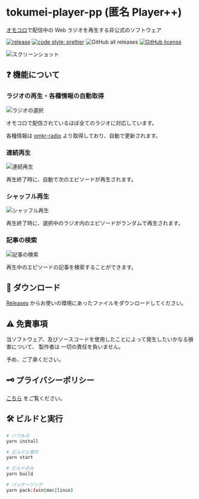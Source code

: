 # tokumei-player-pp (匿名 Player++)

[オモコロ](https://omocoro.jp/)で配信中の Web ラジオを再生する非公式のソフトウェア

[![release](https://github.com/arrow2nd/tokumei-player-pp/actions/workflows/build.yaml/badge.svg)](https://github.com/arrow2nd/tokumei-player-pp/actions/workflows/build.yaml)
[![code style: prettier](https://img.shields.io/badge/code_style-prettier-ff69b4.svg?style=flat)](https://github.com/prettier/prettier)
![GitHub all releases](https://img.shields.io/github/downloads/arrow2nd/tokumei-player-pp/total)
[![GitHub license](https://img.shields.io/github/license/arrow2nd/tokumei-player-pp)](https://github.com/arrow2nd/tokumei-player-pp/blob/main/LICENSE)

![スクリーンショット](https://user-images.githubusercontent.com/44780846/136062174-050f204e-e18e-4573-88b9-2acc992195b2.png)

## ❓ 機能について

### ラジオの再生・各種情報の自動取得

![ラジオの選択](https://user-images.githubusercontent.com/44780846/150052667-3362c9ee-5526-49be-9ace-b40eac69591c.gif)

オモコロで配信されているほぼ全てのラジオに対応しています。

各種情報は [omkr-radio](https://github.com/arrow2nd/omkr-radio) より取得しており、自動で更新されます。

### 連続再生

![連続再生](https://user-images.githubusercontent.com/44780846/150052669-847c5828-5e0b-4377-bfea-c6f3a6c5f8c7.gif)

再生終了時に、自動で次のエピソードが再生されます。

### シャッフル再生

![シャッフル再生](https://user-images.githubusercontent.com/44780846/150052663-c6e8c4f0-422a-48ca-823d-bf6714134d07.gif)

再生終了時に、選択中のラジオ内のエピソードがランダムで再生されます。

### 記事の検索

![記事の検索](https://user-images.githubusercontent.com/44780846/150056577-8888a0e9-e4c9-41a7-b73c-81578c554ad5.gif)

再生中のエピソードの記事を検索することができます。

## 💾 ダウンロード

[Releases](https://github.com/arrow2nd/tokumei-player-pp/releases/latest) からお使いの環境にあったファイルをダウンロードしてください。

## ⚠️ 免責事項

当ソフトウェア、及びソースコードを使用したことによって発生したいかなる損害について、 製作者は 一切の責任を負いません。

予め、ご了承ください。

## 🗝 プライバシーポリシー

[こちら](https://arrow2nd.github.io/tokumei-player-pp/) をご覧ください。

## 🛠 ビルドと実行

```sh
# いつもの
yarn install

# ビルドと実行
yarn start

# ビルドのみ
yarn build

# パッケージング
yarn pack:(win|mac|linux)
```
